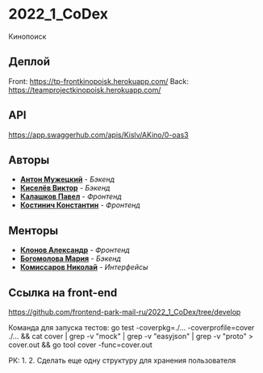 # 2022_1_CoDex
Кинопоиск

## Деплой

Front: https://tp-frontkinopoisk.herokuapp.com/
Back: https://teamprojectkinopoisk.herokuapp.com/

## API

https://app.swaggerhub.com/apis/Kislv/AKino/0-oas3

## Авторы

* [**Антон Мужецкий**](https://github.com/muzhts-anton) - *Бэкенд*
* [**Киселёв Виктор**](https://github.com/Kislv)        -  *Бэкенд*
* [**Калашков Павел**](https://github.com/kalashkovpaul) - *Фронтенд*
* [**Костинич Константин**](https://github.com/Kostich31) - *Фронтенд*

## Менторы
* [**Клонов Александр**](https://github.com/Shureks-den)      - *Фронтенд*
* [**Богомолова Мария**](https://github.com/keithzetterstrom) - *Бэкенд*
* [**Комиссаров Николай**](https://www.youtube.com/watch?v=dQw4w9WgXcQ) - *Интерфейсы*

## Ссылка на front-end

https://github.com/frontend-park-mail-ru/2022_1_CoDex/tree/develop

Команда для запуска тестов: go test -coverpkg=./... -coverprofile=cover ./... && cat cover | grep -v "mock" | grep -v  "easyjson" | grep -v "proto" > cover.out && go tool cover -func=cover.out


РК:
1. 
2. Сделать еще одну структуру для хранения пользователя